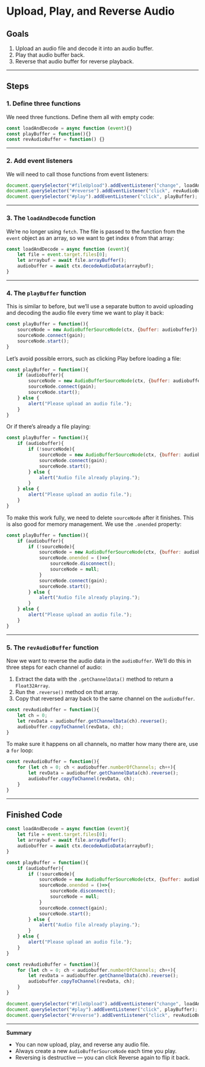 # Upload, Play, and Reverse Audio

## Goals

1. Upload an audio file and decode it into an audio buffer.
2. Play that audio buffer back.
3. Reverse that audio buffer for reverse playback.

---

## Steps

### 1. Define three functions

We need three functions. Define them all with empty code:

```js
const loadAndDecode = async function (event){}
const playBuffer = function(){}
const revAudioBuffer = function() {}
```

---

### 2. Add event listeners

We will need to call those functions from event listeners:

```js
document.querySelector("#fileUpload").addEventListener("change", loadAndDecode);
document.querySelector("#reverse").addEventListener("click", revAudioBuffer);
document.querySelector("#play").addEventListener("click", playBuffer);
```

---

### 3. The `loadAndDecode` function

We’re no longer using `fetch`. The file is passed to the function from the `event` object as an array, so we want to get index `0` from that array:

```js
const loadAndDecode = async function (event){
    let file = event.target.files[0];  
    let arraybuf = await file.arrayBuffer();  
    audiobuffer = await ctx.decodeAudioData(arraybuf);  
}
```

---

### 4. The `playBuffer` function

This is similar to before, but we’ll use a separate button to avoid uploading and decoding the audio file every time we want to play it back:

```js
const playBuffer = function(){
    sourceNode = new AudioBufferSourceNode(ctx, {buffer: audiobuffer});  
    sourceNode.connect(gain);  
    sourceNode.start();  
}
```

Let’s avoid possible errors, such as clicking Play before loading a file:

```js
const playBuffer = function(){  
    if (audiobuffer){  
        sourceNode = new AudioBufferSourceNode(ctx, {buffer: audiobuffer});  
        sourceNode.connect(gain);  
        sourceNode.start();  
    } else {  
        alert("Please upload an audio file.");  
    }  
}
```

Or if there’s already a file playing:

```js
const playBuffer = function(){  
    if (audiobuffer){  
        if (!sourceNode){  
            sourceNode = new AudioBufferSourceNode(ctx, {buffer: audiobuffer});  
            sourceNode.connect(gain);  
            sourceNode.start();  
        } else {  
            alert("Audio file already playing.");  
        }  
    } else {  
        alert("Please upload an audio file.");  
    }  
}
```

To make this work fully, we need to delete `sourceNode` after it finishes.
This is also good for memory management.
We use the `.onended` property:

```js
const playBuffer = function(){  
    if (audiobuffer){  
        if (!sourceNode){  
            sourceNode = new AudioBufferSourceNode(ctx, {buffer: audiobuffer});  
            sourceNode.onended = ()=>{  
                sourceNode.disconnect();  
                sourceNode = null;  
            }  
            sourceNode.connect(gain);  
            sourceNode.start();  
        } else {  
            alert("Audio file already playing.");  
        }  
    } else {  
        alert("Please upload an audio file.");  
    }  
}
```

---

### 5. The `revAudioBuffer` function

Now we want to reverse the audio data in the `audioBuffer`.
We’ll do this in three steps for each channel of audio:

1. Extract the data with the `.getChannelData()` method to return a `Float32Array`.
2. Run the `.reverse()` method on that array.
3. Copy that reversed array back to the same channel on the `audioBuffer`.

```js
const revAudioBuffer = function(){
    let ch = 0;
    let revData = audiobuffer.getChannelData(ch).reverse();  
    audiobuffer.copyToChannel(revData, ch);  
}
```

To make sure it happens on all channels, no matter how many there are, use a `for` loop:

```js
const revAudioBuffer = function(){
    for (let ch = 0; ch < audiobuffer.numberOfChannels; ch++){  
        let revData = audiobuffer.getChannelData(ch).reverse();  
        audiobuffer.copyToChannel(revData, ch);  
    }
}
```

---

## Finished Code

```js
const loadAndDecode = async function (event){
    let file = event.target.files[0];  
    let arraybuf = await file.arrayBuffer();  
    audiobuffer = await ctx.decodeAudioData(arraybuf);  
}

const playBuffer = function(){  
    if (audiobuffer){  
        if (!sourceNode){  
            sourceNode = new AudioBufferSourceNode(ctx, {buffer: audiobuffer});  
            sourceNode.onended = ()=>{  
                sourceNode.disconnect();  
                sourceNode = null;  
            }  
            sourceNode.connect(gain);  
            sourceNode.start();  
        } else {  
            alert("Audio file already playing.");  
        }  
    } else {  
        alert("Please upload an audio file.");  
    }  
}

const revAudioBuffer = function(){
    for (let ch = 0; ch < audiobuffer.numberOfChannels; ch++){  
        let revData = audiobuffer.getChannelData(ch).reverse();  
        audiobuffer.copyToChannel(revData, ch);  
    }
} 

document.querySelector("#fileUpload").addEventListener("change", loadAndDecode);
document.querySelector("#play").addEventListener("click", playBuffer); 
document.querySelector("#reverse").addEventListener("click", revAudioBuffer);
```

---

**Summary**

* You can now upload, play, and reverse any audio file.
* Always create a new `AudioBufferSourceNode` each time you play.
* Reversing is destructive — you can click Reverse again to flip it back.
